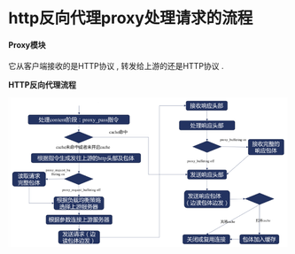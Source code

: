 # http反向代理proxy处理请求的流程

#### Proxy模块

它从客户端接收的是HTTP协议 , 转发给上游的还是HTTP协议 . 

**HTTP反向代理流程**

![](/assets/fanxiangdaililiuchengtu.png)

